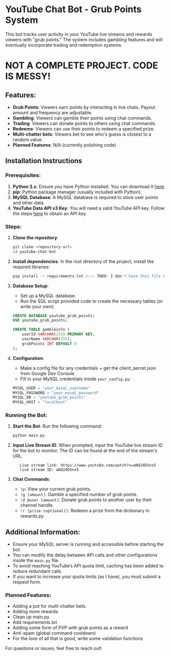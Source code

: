 # YouTube Chat Bot - Grub Points System

This bot tracks user activity in your YouTube live streams and rewards viewers with "grub points." The system includes gambling features and will eventually incorporate trading and redemption systems.

# NOT A COMPLETE PROJECT. CODE IS MESSY!

## Features:
- **Grub Points**: Viewers earn points by interacting in live chats. Payout amount and frequency are adjustable.
- **Gambling**: Viewers can gamble their points using chat commands.
- **Trading**: Viewers can donate points to others using chat commands.
- **Redeems**: Viewers can use their points to redeem a specified prize.
- **Multi-chatter bets**: Viewers bet to see who's guess is closest to a random value.
- **Planned Features**: N/A (currently polishing code)

## Installation Instructions

### Prerequisites:
1. **Python 3.x**: Ensure you have Python installed. You can download it [here](https://www.python.org/downloads/).
2. **pip**: Python package manager (usually included with Python).
3. **MySQL Database**: A MySQL database is required to store user points and other data.
4. **YouTube Data API v3 Key**: You will need a valid YouTube API key. Follow the steps [here](https://developers.google.com/youtube/v3/getting-started) to obtain an API key.

### Steps:

1. **Clone the repository**:
    ```bash
    git clone <repository-url>
    cd youtube-chat-bot
    ```

2. **Install dependencies**:
    In the root directory of the project, install the required libraries:
    ```bash
    pip install -r requirements.txt <--- TODO: I don't have this file created yet!!!!
    ```

3. **Database Setup**:
    - Set up a MySQL database.
    - Run the SQL script provided code to create the necessary tables (or write your own):
    ```sql
    CREATE DATABASE youtube_grub_points;
    USE youtube_grub_points;

    CREATE TABLE gambleinfo (
        userId VARCHAR(255) PRIMARY KEY,
        userName VARCHAR(255),
        grubPoints INT DEFAULT 0
    );
    ```

4. **Configuration**:
    - Make a config file for any credentials + get the client_secret.json from Google Dev Console 
    - Fill in your MySQL credentials inside `your_config.py`:
    ```python
    MYSQL_USER = "your_mysql_username"
    MYSQL_PASSWORD = "your_mysql_password"
    MYSQL_DB = "youtube_grub_points"
    MYSQL_HOST = "localhost"
    ```

### Running the Bot:

1. **Start the Bot**:
    Run the following command:
    ```bash
    python main.py
    ```

2. **Input Live Stream ID**:
    When prompted, input the YouTube live stream ID for the bot to monitor. The ID can be found at the end of the stream's URL.
    ```
       Live stream link: https://www.youtube.com/watch?v=aNd24DSns5
       live stream ID: aNd24DSns5
    ```

4. **Chat Commands**:
    - `!p`: View your current grub points.
    - `!g [amount]`: Gamble a specified number of grub points.
    - `!d @user [amount]`: Donate grub points to another user by their channel handle.
    - `!r [prize (optional)]`: Redeem a prize from the dictionary in rewards.py

## Additional Information:
- Ensure your MySQL server is running and accessible before starting the bot.
- You can modify the delay between API calls and other configurations inside the `main.py` file.
- To avoid reaching YouTube’s API quota limit, caching has been added to reduce redundant calls.
- If you want to increase your quota limits (as I have), you must submit a request form.

### Planned Features:
- Adding a pot for multi-chatter bets.
- Adding more rewards
- Clean up main.py
- Add requirements.txt
- Adding some form of PVP with grub points as a reward
- Anti-spam (global command cooldown)
- For the love of all that is good, write some validation functions 
  
For questions or issues, feel free to reach out!
